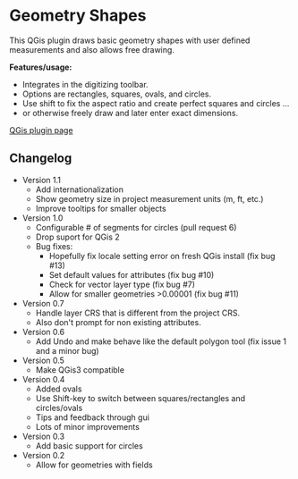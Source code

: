# Geometry Shapes

This QGis plugin draws basic geometry shapes with user defined measurements and also allows free drawing. 

**Features/usage:**
* Integrates in the digitizing toolbar. 
* Options are rectangles, squares, ovals, and circles. 
* Use shift to fix the aspect ratio and create perfect squares and circles ...
* or otherwise freely draw and later enter exact dimensions.

[QGis plugin page](https://plugins.qgis.org/plugins/GeometryShapes/)

## Changelog

* Version 1.1
    - Add internationalization
    - Show geometry size in project measurement units (m, ft, etc.)
    - Improve tooltips for smaller objects
* Version 1.0 
    - Configurable # of segments for circles (pull request 6)
    - Drop suport for QGis 2
    - Bug fixes:
        - Hopefully fix locale setting error on fresh QGis install (fix bug #13)
        - Set default values for attributes (fix bug #10)
        - Check for vector layer type (fix bug #7) 
        - Allow for smaller geometries >0.00001 (fix bug #11)
* Version 0.7 
    - Handle layer CRS that is different from the project CRS. 
    - Also don't prompt for non existing attributes.
* Version 0.6 
    - Add Undo and make behave like the default polygon tool (fix issue 1 and a minor bug)
* Version 0.5 
    - Make QGis3 compatible
* Version 0.4 
    - Added ovals
    - Use Shift-key to switch between squares/rectangles and circles/ovals
    - Tips and feedback through gui
    - Lots of minor improvements
* Version 0.3 
    - Add basic support for circles
* Version 0.2 
    - Allow for geometries with fields